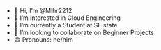 - 👋 Hi, I’m @Mlhr2212
- 👀 I’m interested in Cloud Engineering
- 🌱 I’m currently a Student at SF state
- 💞️ I’m looking to collaborate on Beginner Projects
- 😄 Pronouns: he/him


<!---
Mlhr2212/Mlhr2212 is a ✨ special ✨ repository because its `README.md` (this file) appears on your GitHub profile.
You can click the Preview link to take a look at your changes.
--->
